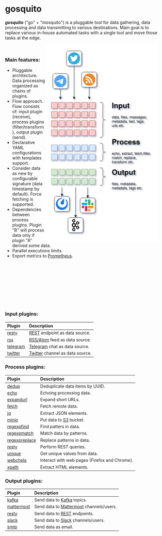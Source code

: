 # gosquito


***gosquito*** ("go" + "mosquito") is a pluggable tool for data
gathering, data processing and data transmitting to various destinations. 
Main goal is to replace various in-house automated tasks with a single tool and move those tasks at the edge.

<img align="right" src="assets/gosquito.png">

<br>

### Main features:

* Pluggable architecture. Data processing organized as chains of plugins.
* Flow approach. Flow consists of: input plugin (receive), process plugins (filter/transform), output
  plugin (send).
* Declarative YAML configurations with templates support.
* Consider data as new by configurable signature (data timestamp by default). Force fetching is supported.
* Dependencies between process plugins. Plugin "B" will process data only if plugin "A" derived some data.
* Parallel executions limits. 
* Export metrics to [Prometheus](https://prometheus.io/).

<br><br><br><br>
<br><br><br><br>

### Input plugins:

| Plugin                                           | Description                                                                                      |
| :----------------------------------------------- | :------------------------------------------------------------------------------                  |
| [resty](docs/plugins/input/resty.md)             | [REST](https://en.wikipedia.org/wiki/Representational_state_transfer) endpoint as data source. |
| [rss](docs/plugins/input/rss.md)                 | [RSS/Atom](https://en.wikipedia.org/wiki/RSS) feed as data source.                                 |
| [telegram](docs/plugins/input/telegram.md)       | [Telegram](https://telegram.org/) chat as data source.                                |
| [twitter](docs/plugins/input/twitter.md)         | [Twitter](https://twitter.com/) channel as data source.                                              |

### Process plugins:

| Plugin                                                      | Description                                                                              |
| :---------------------------------------------------------- | :--------------------------------------------------------------------------------------- |
| [dedup](docs/plugins/process/dedup.md)                      | Deduplicate data items by UUID.                                                          |
| [echo](docs/plugins/process/echo.md)                        | Echoing processing data.                                                                 |
| [expandurl](docs/plugins/process/expandurl.md)              | Expand short URLs.                                                                       |
| [fetch](docs/plugins/process/fetch.md)                      | Fetch remote data.                                                                       |
| [jq](docs/plugins/process/jq.md)                            | Extract JSON elements.                                                                   |
| [minio](docs/plugins/process/minio.md)                      | Put data to [S3](https://en.wikipedia.org/wiki/Amazon_S3) bucket.                        |
| [regexpfind](docs/plugins/process/regexpfind.md)            | Find patters in data.                                                                    |
| [regexpmatch](docs/plugins/process/regexpmatch.md)          | Match data by patterns.                                                                  |
| [regexpreplace](docs/plugins/process/regexpreplace.md)      | Replace patterns in data.                                                                |
| [resty](docs/plugins/process/resty.md)                      | Perform REST queries.                                                                    |
| [unique](docs/plugins/process/unique.md)                    | Get unique values from data.                                                             |
| [webchela](docs/plugins/process/webchela.md)                | Interact with web pages (Firefox and Chrome).                                            |
| [xpath](docs/plugins/process/xpath.md)                      | Extract HTML elements.                                                                   |

### Output plugins:

| Plugin                                           | Description                                                                                   |
| :----------------------------------------------- | :-------------------------------------------------------------------                          |
| [kafka](docs/plugins/output/kafka.md)            | Send data to [Kafka](https://kafka.apache.org/) topics.                                       |
| [mattermost](docs/plugins/output/mattermost.md)  | Send data to [Mattermost](https://mattermost.org/) channels/users.                            |
| [resty](docs/plugins/output/resty.md)            | Send data to [REST](https://en.wikipedia.org/wiki/Representational_state_transfer) endpoints. |
| [slack](docs/plugins/output/slack.md)            | Send data to [Slack](https://slack.com) channels/users.                                       |
| [smtp](docs/plugins/output/smtp.md)              | Send data as email.                                                                           |
